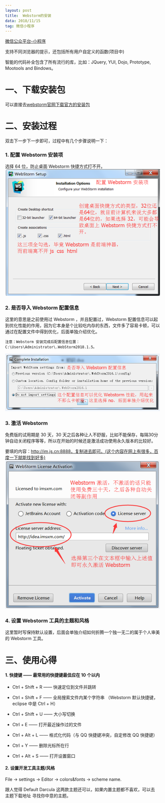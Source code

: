 ```yaml
---
layout: post
title:  Webstorm的安装
data: 2018/11/15
tag: 微信小程序
---
```

[微信公众平台-小程序](https://developers.weixin.qq.com/miniprogram/introduction/index.html)

支持不同浏览器的提示，还包括所有用户自定义的函数(项目中)

智能的代码补全包含了所有流行的库，比如：JQuery, YUI, Dojo, Prototype, Mootools and Bindows。

# 一、下载安装包

可以直接去[webstorm官网下载官方的安装包](https://www.jetbrains.com/webstorm/)


# 二、安装过程

双击下一步下一步即可，过程中有几个步骤说明一下：

### 1. 配置 Webstorm 安装项

选择 64 位，防止桌面 Webstorm 快捷方式打不开。
![配置 Webstorm 安装项](/images/posts/webstorm/6693922-fabb5514897e04aa.png "配置 Webstorm 安装项")




### 2. 是否导入 Webstorm 配置信息

这里的意思是之前使用过 Webstorm ，并且配置过，Webstorm 配置信息可以起到优化性能的作用，因为它本身是个比较吃内存的东西，文件多了容易卡顿，可以通过在配置文件中得到优化，后面单独介绍优化。

`注意：Webstorm 安装完成后配置信息位置：C:\Users\Administrator\.WebStorm2018.1.5。`

![是否导入 Webstorm 配置信息](/images/posts/webstorm/6693922-8e05d8a5e14060ad.png "是否导入 Webstorm 配置信息")

### 3. 激活 Webstorm
免费版的试用期是 30 天，30 天之后各种让人不舒服，比如不能保存，每隔30分钟自动关闭程序等等，所以在开始的时候还是激活成功使用永久版本的比较好。

要填的内容：http://im.js.cn:8888，复制进去即可。(这个内容在网上有很多，百度一下就能找到好多)
![激活 Webstorm](/images/posts/webstorm/6693922-4b13697b434d6169.png "激活 Webstorm")


### 4. 设置 Webstorm 工具的主题和风格
这里暂时写保持默认设置，后面会单独介绍如何折腾一个独一无二的属于个人审美的 Webstorm 工具。


# 三、使用心得

#### 1. 快捷键 —— 最常用的快捷键最佳应在 10 个以内


* Ctrl + Shift + R —— 快速定位到文件并跳转

* Ctrl + Shift + F —— 全局搜索文件内某个字符串 （Webstorm 默认快捷键，eclipse 中是 Ctrl + H）

* Ctrl + Shift + U —— 大小写切换

* Ctrl + E —— 打开最近操作过的文件

* Ctrl + Alt + L —— 格式化代码（与 QQ 快捷键冲突，自定修改 QQ 快捷键）

* Ctrl + Y —— 删除光标所在行

* Ctrl + Alt + S —— 打开设置窗口



#### 2. 设置开发工具主题/风格


File -> settings -> Editor -> colors&fonts -> scheme name.

跟人觉得 Default Darcula 这两款主题还可以，如果内置主题都不喜欢，可以去 主题下载地址 寻找你中意的主题。




<p> <p>

<p> <p>

<p> <p>